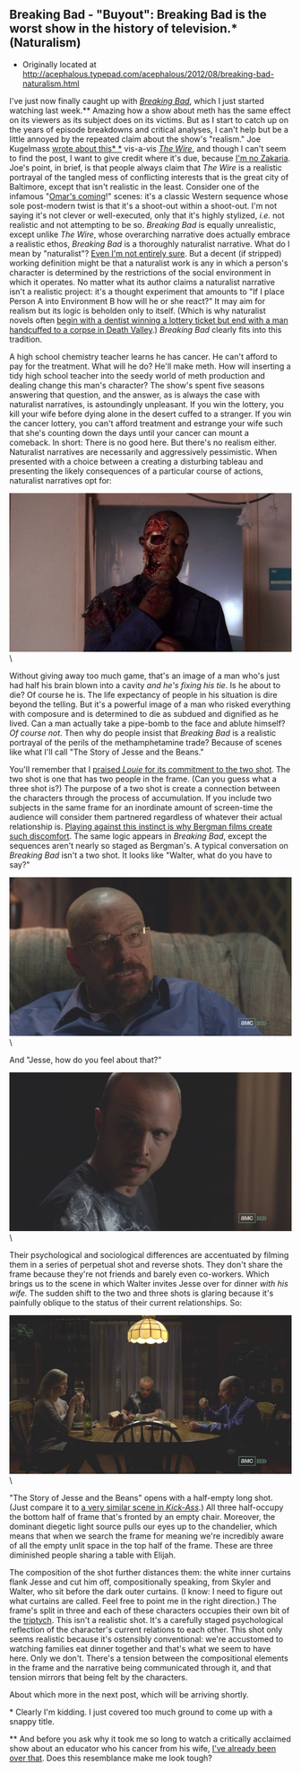 ## Breaking Bad - "Buyout": Breaking Bad is the worst show in the history of television.\* (Naturalism)

 * Originally located at http://acephalous.typepad.com/acephalous/2012/08/breaking-bad-naturalism.html

I've just now finally caught up with [*Breaking Bad*](http://www.amazon.com/exec/obidos/ASIN/B0060MYKYY/diesekoschmar-20), which I just started watching last week.\*\* Amazing how a show about meth has the same effect on its viewers as its subject does on its victims. But as I start to catch up on the years of episode breakdowns and critical analyses, I can't help but be a little annoyed by the repeated claim about the show's "realism." Joe Kugelmass [wrote about this* *](http://kugelmass.wordpress.com/?s=the+wire#) vis-a-vis [*The Wire*](http://www.amazon.com/exec/obidos/ASIN/B005NFJAWG/diesekoschmar-20), and though I can't seem to find the post, I want to give credit where it's due, because [I'm no Zakaria](http://www.lawyersgunsmoneyblog.com/2012/08/would-someone-teach-these-people-how-to-plagiarize). Joe's point, in brief, is that people always claim that *The Wire* is a realistic portrayal of the tangled mess of conflicting interests that is the great city of Baltimore, except that isn't realistic in the least. Consider one of the infamous "[Omar's coming](http://www.youtube.com/watch?v=ueDjiAm5rzE)!" scenes: it's a classic Western sequence whose sole post-modern twist is that it's a shoot-out within a shoot-out. I'm not saying it's not clever or well-executed, only that it's highly stylized, *i.e.* not realistic and not attempting to be so.
*Breaking Bad* is equally unrealistic, except unlike *The Wire*, whose overarching narrative does actually embrace a realistic ethos, *Breaking Bad* is a thoroughly naturalist narrative. What do I mean by "naturalist"? [Even I'm not entirely sure](http://acephalous.typepad.com/acephalous/2007/12/what-is-the-reg.html). But a decent (if stripped) working definition might be that a naturalist work is any in which a person's character is determined by the restrictions of the social environment in which it operates. No matter what its author claims a naturalist narrative isn't a realistic project: it's a thought experiment that amounts to "If I place Person A into Environment B how will he or she react?" It may aim for realism but its logic is beholden only to itself. (Which is why naturalist novels often [begin with a dentist winning a lottery ticket but end with a man handcuffed to a corpse in Death Valley](http://www.amazon.com/exec/obidos/ASIN/0393970132/diesekoschmar-20).) *Breaking Bad* clearly fits into this tradition.

A high school chemistry teacher learns he has cancer. He can't afford to pay for the treatment. What will he do? He'll make meth. How will inserting a tidy high school teacher into the seedy world of meth production and dealing change this man's character? The show's spent five seasons answering that question, and the answer, as is always the case with naturalist narratives, is astoundingly unpleasant. If you win the lottery, you kill your wife before dying alone in the desert cuffed to a stranger. If you win the cancer lottery, you can't afford treatment and estrange your wife such that she's counting down the days until your cancer can mount a comeback. In short:
There is no good here. But there's no realism either. Naturalist narratives are necessarily and aggressively pessimistic. When presented with a choice between a creating a disturbing tableau and presenting the likely consequences of a particular course of actions, naturalist narratives opt for:

![6a00d8341c2df453ef0177443f019e970d](images/tv/breaking-bad-buyout-1/6a00d8341c2df453ef0177443f019e970d.jpg)\

Without giving away too much game, that's an image of a man who's just had half his brain blown into a cavity *and he's fixing his tie*. Is he about to die? Of course he is. The life expectancy of people in his situation is dire beyond the telling. But it's a powerful image of a man who risked everything with composure and is determined to die as subdued and dignified as he lived. Can a man actually take a pipe-bomb to the face and ablute himself? *Of course not*. Then why do people insist that *Breaking Bad* is a realistic portrayal of the perils of the methamphetamine trade? Because of scenes like what I'll call "The Story of Jesse and the Beans."

You'll remember that I [praised *Louie* for its commitment to the two shot](http://www.lawyersgunsmoneyblog.com/2012/07/walking-and-talking-with-louie-and-liz). The two shot is one that has two people in the frame. (Can you guess what a three shot is?) The purpose of a two shot is create a connection between the characters through the process of accumulation. If you include two subjects in the same frame for an inordinate amount of screen-time the audience will consider them partnered regardless of whatever their actual relationship is. [Playing against this instinct is why Bergman films create such discomfort](acephalous.typepad.com/acephalous/2012/02/doctor-who-vincent-and-the-doctor.html).  The same logic appears in *Breaking Bad*, except the sequences aren't nearly so staged as Bergman's. A typical conversation on *Breaking Bad* isn't a two shot. It looks like "Walter, what do you have to say?"

![6a00d8341c2df453ef017c31617a04970b](images/tv/breaking-bad-buyout-1/6a00d8341c2df453ef017c31617a04970b.png)\

And "Jesse, how do you feel about that?"

![6a00d8341c2df453ef0177443f1132970d](images/tv/breaking-bad-buyout-1/6a00d8341c2df453ef0177443f1132970d.png)\

Their psychological and sociological differences are accentuated by filming them in a series of perpetual shot and reverse shots. They don't share the frame because they're not friends and barely even co-workers. Which brings us to the scene in which Walter invites Jesse over for dinner *with his wife.* The sudden shift to the two and three shots is glaring because it's painfully oblique to the status of their current relationships. So:

![6a00d8341c2df453ef017c31617d15970b](images/tv/breaking-bad-buyout-1/6a00d8341c2df453ef017c31617d15970b.png)\ 

"The Story of Jesse and the Beans" opens with a half-empty long shot. (Just compare it to [a very similar scene in *Kick-Ass*](http://acephalous.typepad.com/acephalous/2010/11/kick-ass-millar-.html).) All three half-occupy the bottom half of frame that's fronted by an empty chair. Moreover, the dominant diegetic light source pulls our eyes up to the chandelier, which means that when we search the frame for meaning we're incredibly aware of all the empty unlit space in the top half of the frame. These are three diminished people sharing a table with Elijah.

The composition of the shot further distances them: the white inner curtains flank Jesse and cut him off, compositionally speaking, from Skyler and Walter, who sit before the dark outer curtains. (I know: I need to figure out what curtains are called. Feel free to point me in the right direction.) The frame's split in three and each of these characters occupies their own bit of the [triptych](http://en.wikipedia.org/wiki/Triptych). This isn't a realistic shot. It's a carefully staged psychological reflection of the character's current relations to each other. This shot only seems realistic because it's ostensibly conventional: we're accustomed to watching families eat dinner together and that's what we seem to have here. Only we don't. There's a tension between the compositional elements in the frame and the narrative being communicated through it, and that tension mirrors that being felt by the characters.

About which more in the next post, which will be arriving shortly.

\* Clearly I'm kidding. I just covered too much ground to come up with a snappy title.

\*\* And before you ask why it took me so long to watch a critically acclaimed show about an educator who his cancer from his wife, [I've already been over that](http://acephalous.typepad.com/acephalous/2007/12/how-sek-hid-can.html). Does this resemblance make me look tough?
